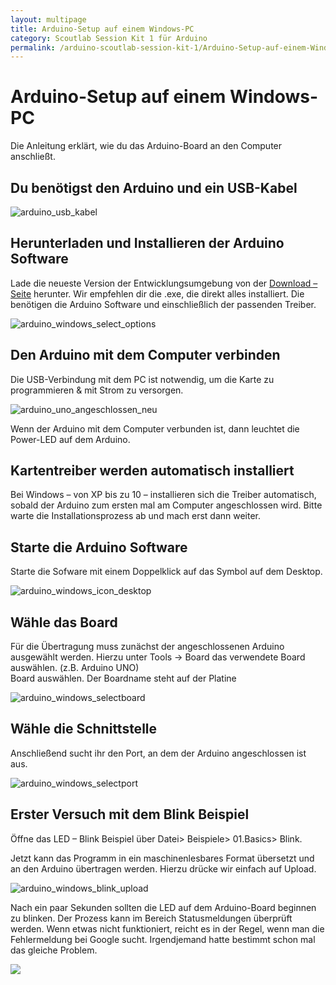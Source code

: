 ```yaml
---
layout: multipage
title: Arduino-Setup auf einem Windows-PC
category: Scoutlab Session Kit 1 für Arduino
permalink: /arduino-scoutlab-session-kit-1/Arduino-Setup-auf-einem-Windows-PC
---
```


# Arduino-Setup auf einem Windows-PC

Die Anleitung erklärt, wie du das Arduino-Board an den Computer anschließt.

## Du benötigst den Arduino und ein USB-Kabel

![arduino\_usb\_kabel](images/arduino_usb_kabel-300x200.jpg)

## Herunterladen und Installieren der Arduino Software

Lade die neueste Version der Entwicklungsumgebung von der [Download –
Seite](https://www.arduino.cc/en/Main/Software) herunter. Wir empfehlen
dir die .exe, die direkt alles installiert. Die benötigen die Arduino
Software und einschließlich der passenden Treiber.

![arduino\_windows\_select\_options](images/arduino_windows_select_options-300x207.png)

## Den Arduino mit dem Computer verbinden

Die USB-Verbindung mit dem PC ist notwendig, um die Karte zu programmieren & mit Strom zu versorgen.

![arduino\_uno\_angeschlossen\_neu](images/arduino_uno_angeschlossen_neu-300x245.png)

Wenn der Arduino mit dem Computer verbunden ist, dann leuchtet die
Power-LED auf dem Arduino.

## Kartentreiber werden automatisch installiert

Bei Windows – von XP bis zu 10 – installieren sich die Treiber
automatisch, sobald der Arduino zum ersten mal am Computer angeschlossen
wird. Bitte warte die Installationsprozess ab und mach erst dann weiter.

## Starte die Arduino Software

Starte die Sofware mit einem Doppelklick auf das Symbol auf dem Desktop.

![arduino\_windows\_icon\_desktop](images/arduino_windows_icon_desktop.png)

## Wähle das Board

Für die Übertragung muss zunächst der angeschlossenen Arduino ausgewählt
werden. Hierzu unter Tools -\> Board das verwendete Board auswählen.
(z.B. Arduino UNO)\
 Board auswählen. Der Boardname steht auf der Platine

![arduino\_windows\_selectboard](images/arduino_windows_selectboard-300x272.png)

## Wähle die Schnittstelle

Anschließend sucht ihr den Port, an dem der Arduino angeschlossen ist
aus.

![arduino\_windows\_selectport](images/arduino_windows_selectport-300x300.png)

## Erster Versuch mit dem Blink Beispiel

Öffne das LED – Blink Beispiel über Datei\> Beispiele\> 01.Basics\>
Blink.

Jetzt kann das Programm in ein maschinenlesbares Format übersetzt und an
den Arduino übertragen werden. Hierzu drücke wir einfach auf Upload.

![arduino\_windows\_blink\_upload](images/arduino_windows_blink_upload.png)

Nach ein paar Sekunden sollten die LED auf dem Arduino-Board beginnen zu
blinken. Der Prozess kann im Bereich Statusmeldungen überprüft werden.
Wenn etwas nicht funktioniert, reicht es in der Regel, wenn man die
Fehlermeldung bei Google sucht. Irgendjemand hatte bestimmt schon mal
das gleiche Problem.

![](images/arduino_uno_angeschlossen_blink.gif)

